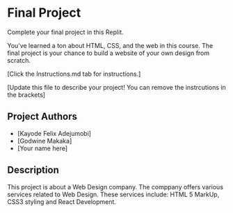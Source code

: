 # Final Project

Complete your final project in this Replit.


You’ve learned a ton about HTML, CSS, and the web in this course. The final project is your chance to build a website of your own design from scratch.

[Click the Instructions.md tab for instructions.]

[Update this file to describe your project! You can remove the instrcutions in the brackets]

## Project Authors
- [Kayode Felix Adejumobi]
- [Godwine Makaka]
- [Your name here]

## Description
This project is about a Web Design company. The comppany offers various services related to Web Design. These services include: HTML 5 MarkUp, CSS3 styling and React Development.
